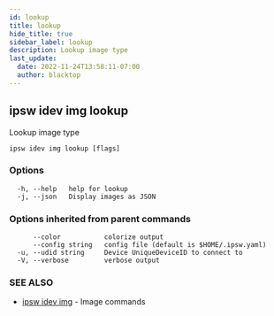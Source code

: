 ```yaml
---
id: lookup
title: lookup
hide_title: true
sidebar_label: lookup
description: Lookup image type
last_update:
  date: 2022-11-24T13:58:11-07:00
  author: blacktop
---
```

## ipsw idev img lookup

Lookup image type

```
ipsw idev img lookup [flags]
```

### Options

```
  -h, --help   help for lookup
  -j, --json   Display images as JSON
```

### Options inherited from parent commands

```
      --color           colorize output
      --config string   config file (default is $HOME/.ipsw.yaml)
  -u, --udid string     Device UniqueDeviceID to connect to
  -V, --verbose         verbose output
```

### SEE ALSO

* [ipsw idev img](/docs/cli/ipsw/idev/img)	 - Image commands

